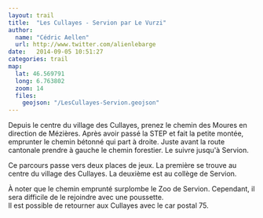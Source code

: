 ```yaml
---
layout: trail
title:  "Les Cullayes - Servion par Le Vurzi"
author:
  name: "Cédric Aellen"
  url: http://www.twitter.com/alienlebarge
date:   2014-09-05 10:51:27
categories: trail
map:
  lat: 46.569791
  long: 6.763802
  zoom: 14
  files:
    geojson: "/LesCullayes-Servion.geojson"
---
```


Depuis le centre du village des Cullayes, prenez le chemin des Moures en direction de Mézières. Après avoir passé la STEP et fait la petite montée, emprunter le chemin bétonné qui part à droite. Juste avant la route cantonale prendre à gauche le chemin forestier. Le suivre jusqu'à Servion.

Ce parcours passe vers deux places de jeux. La première se trouve au centre du village des Cullayes. La deuxième est au collège de Servion.

À noter que le chemin emprunté surplombe le Zoo de Servion. Cependant, il sera difficile de le rejoindre avec une poussette.  
Il est possible de retourner aux Cullayes avec le car postal 75.
